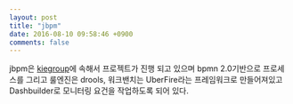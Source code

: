 ```yaml
---
layout: post
title: "jbpm"
date: 2016-08-10 09:58:46 +0900
comments: false
---
```


jbpm은 [kiegroup](http://www.kiegroup.org/)에 속해서 프로젝트가 진행 되고 있으며
bpmn 2.0기반으로 프로세스를 그리고 룰엔진은 drools, 워크밴치는 UberFire라는 프레임워크로 만들어져있고 
Dashbuilder로 모니터링 요건을 작업하도록 되어 있다.
